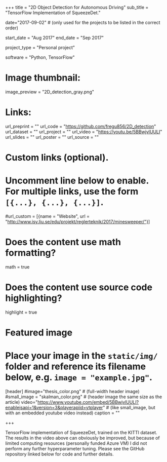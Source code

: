 +++
title = "2D Object Detection for Autonomous Driving"
sub_title = "TensorFlow Implementation of SqueezeDet."

date="2017-09-02" # (only used for the projects to be listed in the correct order)

start_date = "Aug 2017"
end_date = "Sep 2017"

project_type = "Personal project"

software = "Python, TensorFlow"

# Image thumbnail:
image_preview = "2D_detection_gray.png"

# Links:
url_preprint = ""
url_code = "https://github.com/fregu856/2D_detection"
url_dataset = ""
url_project = ""
url_video = "https://youtu.be/5BBwjvlUULI"
url_slides = ""
url_poster = ""
url_source = ""

# Custom links (optional).
#   Uncomment line below to enable. For multiple links, use the form `[{...}, {...}, {...}]`.
#url_custom = [{name = "Website", url = "http://www.isy.liu.se/edu/projekt/reglerteknik/2017/minesweeper/"}]

# Does the content use math formatting?
math = true

# Does the content use source code highlighting?
highlight = true

# Featured image
# Place your image in the `static/img/` folder and reference its filename below, e.g. `image = "example.jpg"`.
[header]
#image="thesis_color.png" # (full-width header image)
#small_image = "skalman_color.png" # (header image the same size as the article)
video="https://www.youtube.com/embed/5BBwjvlUULI?enablejsapi=1&version=3&playerapiid=ytplayer" # (like small_image, but with an embedded youtube video instead)
caption = ""

+++

TensorFlow implementation of SqueezeDet, trained on the KITTI dataset. The results in the video above can obviously be improved, but because of limited computing resources (personally funded Azure VM) I did not perform any further hyperparameter tuning. Please see the GitHub repository linked below for code and further details.

